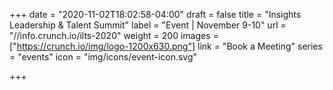 +++
date = "2020-11-02T18:02:58-04:00"
draft = false
title = "Insights Leadership & Talent Summit"
label = "Event | November 9-10"
url = "//info.crunch.io/ilts-2020"
weight = 200
images = ["https://crunch.io/img/logo-1200x630.png"]
link = "Book a Meeting"
series = "events"
icon = "img/icons/event-icon.svg"

+++
